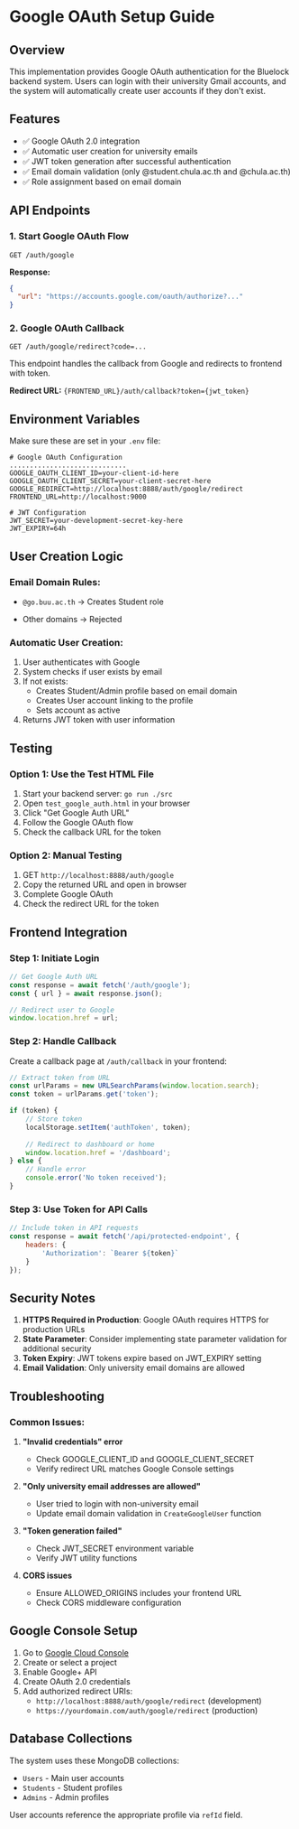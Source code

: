 # Google OAuth Setup Guide

## Overview
This implementation provides Google OAuth authentication for the Bluelock backend system. Users can login with their university Gmail accounts, and the system will automatically create user accounts if they don't exist.

## Features
- ✅ Google OAuth 2.0 integration
- ✅ Automatic user creation for university emails
- ✅ JWT token generation after successful authentication
- ✅ Email domain validation (only @student.chula.ac.th and @chula.ac.th)
- ✅ Role assignment based on email domain

## API Endpoints

### 1. Start Google OAuth Flow
```
GET /auth/google
```
**Response:**
```json
{
  "url": "https://accounts.google.com/oauth/authorize?..."
}
```

### 2. Google OAuth Callback
```
GET /auth/google/redirect?code=...
```
This endpoint handles the callback from Google and redirects to frontend with token.

**Redirect URL:** `{FRONTEND_URL}/auth/callback?token={jwt_token}`

## Environment Variables
Make sure these are set in your `.env` file:

```env
# Google OAuth Configuration
.............................
GOOGLE_OAUTH_CLIENT_ID=your-client-id-here
GOOGLE_OAUTH_CLIENT_SECRET=your-client-secret-here
GOOGLE_REDIRECT=http://localhost:8888/auth/google/redirect
FRONTEND_URL=http://localhost:9000

# JWT Configuration
JWT_SECRET=your-development-secret-key-here
JWT_EXPIRY=64h
```

## User Creation Logic

### Email Domain Rules:
- `@go.buu.ac.th` → Creates Student role
<!-- - `@chula.ac.th` → Creates Admin role -->
- Other domains → Rejected

### Automatic User Creation:
1. User authenticates with Google
2. System checks if user exists by email
3. If not exists:
   - Creates Student/Admin profile based on email domain
   - Creates User account linking to the profile
   - Sets account as active
4. Returns JWT token with user information

## Testing

### Option 1: Use the Test HTML File
1. Start your backend server: `go run ./src`
2. Open `test_google_auth.html` in your browser
3. Click "Get Google Auth URL"
4. Follow the Google OAuth flow
5. Check the callback URL for the token

### Option 2: Manual Testing
1. GET `http://localhost:8888/auth/google`
2. Copy the returned URL and open in browser
3. Complete Google OAuth
4. Check the redirect URL for the token

## Frontend Integration

### Step 1: Initiate Login
```javascript
// Get Google Auth URL
const response = await fetch('/auth/google');
const { url } = await response.json();

// Redirect user to Google
window.location.href = url;
```

### Step 2: Handle Callback
Create a callback page at `/auth/callback` in your frontend:

```javascript
// Extract token from URL
const urlParams = new URLSearchParams(window.location.search);
const token = urlParams.get('token');

if (token) {
    // Store token
    localStorage.setItem('authToken', token);
    
    // Redirect to dashboard or home
    window.location.href = '/dashboard';
} else {
    // Handle error
    console.error('No token received');
}
```

### Step 3: Use Token for API Calls
```javascript
// Include token in API requests
const response = await fetch('/api/protected-endpoint', {
    headers: {
        'Authorization': `Bearer ${token}`
    }
});
```

## Security Notes

1. **HTTPS Required in Production**: Google OAuth requires HTTPS for production URLs
2. **State Parameter**: Consider implementing state parameter validation for additional security
3. **Token Expiry**: JWT tokens expire based on JWT_EXPIRY setting
4. **Email Validation**: Only university email domains are allowed

## Troubleshooting

### Common Issues:

1. **"Invalid credentials" error**
   - Check GOOGLE_CLIENT_ID and GOOGLE_CLIENT_SECRET
   - Verify redirect URL matches Google Console settings

2. **"Only university email addresses are allowed"**
   - User tried to login with non-university email
   - Update email domain validation in `CreateGoogleUser` function

3. **"Token generation failed"**
   - Check JWT_SECRET environment variable
   - Verify JWT utility functions

4. **CORS issues**
   - Ensure ALLOWED_ORIGINS includes your frontend URL
   - Check CORS middleware configuration

## Google Console Setup

1. Go to [Google Cloud Console](https://console.cloud.google.com/)
2. Create or select a project
3. Enable Google+ API
4. Create OAuth 2.0 credentials
5. Add authorized redirect URIs:
   - `http://localhost:8888/auth/google/redirect` (development)
   - `https://yourdomain.com/auth/google/redirect` (production)

## Database Collections

The system uses these MongoDB collections:
- `Users` - Main user accounts
- `Students` - Student profiles
- `Admins` - Admin profiles

User accounts reference the appropriate profile via `refId` field.